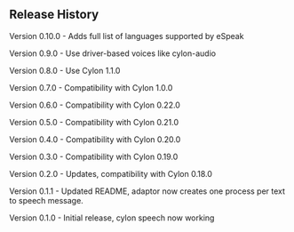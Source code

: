## Release History

Version 0.10.0 - Adds full list of languages supported by eSpeak

Version 0.9.0 - Use driver-based voices like cylon-audio

Version 0.8.0 - Use Cylon 1.1.0

Version 0.7.0 - Compatibility with Cylon 1.0.0

Version 0.6.0 - Compatibility with Cylon 0.22.0

Version 0.5.0 - Compatibility with Cylon 0.21.0

Version 0.4.0 - Compatibility with Cylon 0.20.0

Version 0.3.0 - Compatibility with Cylon 0.19.0

Version 0.2.0 - Updates, compatibility with Cylon 0.18.0

Version 0.1.1 - Updated README, adaptor now creates one process per text to speech message.

Version 0.1.0 - Initial release, cylon speech now working
